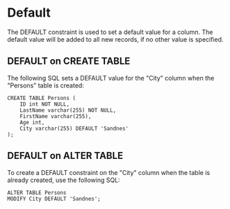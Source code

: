 # Default

The DEFAULT constraint is used to set a default value for a column. The default value will be added to all new records, if no other value is specified.

## DEFAULT on CREATE TABLE

The following SQL sets a DEFAULT value for the "City" column when the "Persons" table is created:

```
CREATE TABLE Persons (
    ID int NOT NULL,
    LastName varchar(255) NOT NULL,
    FirstName varchar(255),
    Age int,
    City varchar(255) DEFAULT 'Sandnes'
);
```

## DEFAULT on ALTER TABLE

To create a DEFAULT constraint on the "City" column when the table is already created, use the following SQL:

```
ALTER TABLE Persons
MODIFY City DEFAULT 'Sandnes';
```
